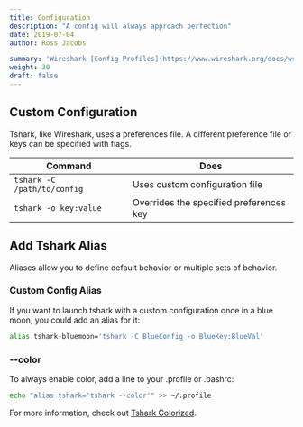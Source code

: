 ```yaml
---
title: Configuration
description: "A config will always approach perfection"
date: 2019-07-04
author: Ross Jacobs

summary: 'Wireshark [Config Profiles](https://www.wireshark.org/docs/wsug_html_chunked/ChAppFilesConfigurationSection.html) | [Customization](https://www.wireshark.org/docs/wsug_html_chunked/ChapterCustomize.html)'
weight: 30
draft: false
---
```


## Custom Configuration

Tshark, like Wireshark, uses a preferences file. A different preference file or keys can be specified with flags.

| Command                     | Does                                    |
| --------------------------- | --------------------------------------- |
| `tshark -C /path/to/config` | Uses custom configuration file          |
| `tshark -o key:value`       | Overrides the specified preferences key |

## Add Tshark Alias

Aliases allow you to define default behavior or multiple sets of behavior.

### Custom Config Alias

If you want to launch tshark with a custom configuration once in a blue moon, you could add an alias for it:

```bash
alias tshark-bluemoon='tshark -C BlueConfig -o BlueKey:BlueVal'
```

### \-\-color

To always enable color, add a line to your .profile or .bashrc:

```bash
echo "alias tshark='tshark --color'" >> ~/.profile
```

For more information, check out [Tshark Colorized](/packetcraft/add_context/tshark_colorized).

